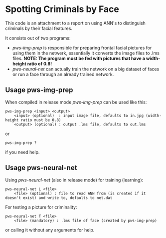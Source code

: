 Spotting Criminals by Face
==========================

This code is an attachment to a report on using ANN's to distinguish criminals by their facial features.

It consists out of two programs:
 - *pws-img-prep* is responsible for preparing frontal facial pictures for
   using them in the netwerk, essentially it converts the image files to
   .lms files. **NOTE: The program must be fed with pictures that have a
   width-height ratio of 0.8!**
 - *pws-neural-net* can actually train the network on a big dataset of
   faces or run a face through an already trained network.

Usage pws-img-prep
------------------
When compiled in release mode *pws-img-prep* can be used like this:
```
pws-img-prep <input> <output>
    <input> (optional)  : input image file, defaults to in.jpg (width-height ratio must be 0.8)
    <output> (optional) : output .lms file, defaults to out.lms
```
or
```
pws-img-prep ?
```
if you need help.

Usage pws-neural-net
--------------------
Using *pws-neural-net* (also in release mode) for training (learning):
```
pws-neural-net L <file>
    <file> (optional) : file to read ANN from (is created if it doesn't exist) and write to, defaults to net.dat
```
For testing a picture for criminality:
```
pws-neural-net T <file>
    <file> (mandatory) : .lms file of face (created by pws-img-prep)
```
or calling it without any arguments for help.
